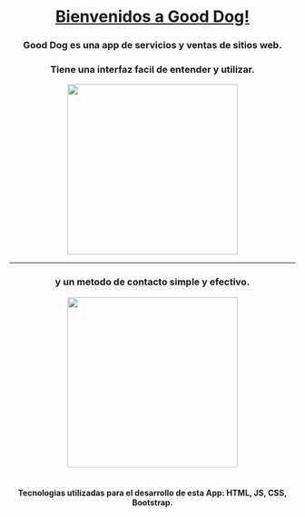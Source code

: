 <div align="center">
<h1><a href='https://denisrold.github.io/GoodDogSites/index.html' target="_blank">Bienvenidos a Good Dog!</a></h1>

<h3>Good Dog es una app de servicios y ventas de sitios web.</h3>
<h3>Tiene una interfaz facil de entender y utilizar.</h3>
<img  style='width:300px' src="https://res.cloudinary.com/didr1suca/image/upload/c_pad,b_auto:predominant,fl_preserve_transparency/v1705390794/goodDogsite_qwhucv.jpg?_s=public-apps" />
 <hr>
<h3>y un metodo de contacto simple y efectivo.</h3>

<img style="width:300px" src="https://res.cloudinary.com/didr1suca/image/upload/c_pad,b_auto:predominant,fl_preserve_transparency/v1705390793/goodDogsite2_gs1sf4.jpg?_s=public-apps"/>
<br/>
<br/>

<h4>Tecnologias utilizadas para el desarrollo de esta App: 
<b>HTML, JS, CSS, Bootstrap.</b></h4>

<br/>

</div>
